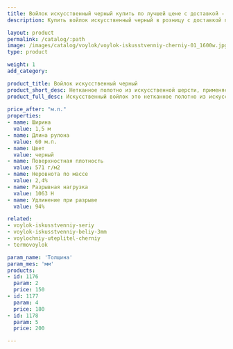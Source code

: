 ```yaml
---
title: Войлок искусственный черный купить по лучшей цене с доставкой - Поролоныч
description: Купить войлок искусственный черный в розницу с доставкой по Москве в интернет-магазине Поролоныча.

layout: product
permalink: /catalog/:path
image: /images/catalog/voylok/voylok-iskusstvenniy-cherniy-01_1600w.jpg
type: product

weight: 1
add_category: 

product_title: Войлок искусственный черный
product_short_desc: Нетканное полотно из искусственной шерсти, применяется для изготовления деталей обивки автомобилей и утепления в быту. Ширина 1,5 м.
product_full_desc: Искусственный войлок это нетканное полотно из искусственной шерсти, применяется для изготовления деталей интерьера автомобилей (обивка дверей, стенок, крыши), а также применяется в качестве утеплителя. Обладает хорошими звукоизолирующими свойствами и может использоваться в качестве шумоизоляции.
        
price_after: "м.п."
properties:
- name: Ширина
  value: 1,5 м
- name: Длина рулона
  value: 60 м.п.
- name: Цвет
  value: черный
- name: Поверхностная плотность
  value: 571 г/м2
- name: Неровнота по массе
  value: 2,4%
- name: Разрывная нагрузка
  value: 1063 Н
- name: Удлинение при разрыве
  value: 94%

related:
- voylok-iskusstvenniy-seriy
- voylok-iskusstvenniy-beliy-3mm
- voylochniy-uteplitel-cherniy
- termovoylok

param_name: 'Толщина'
param_mes: 'мм'
products:
- id: 1176
  param: 2
  price: 150
- id: 1177
  param: 4
  price: 180
- id: 1178
  param: 5
  price: 200

---
```

